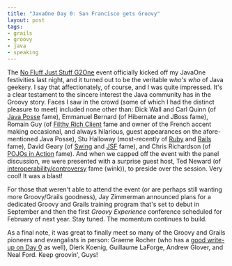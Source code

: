 ```yaml
---
title: "JavaOne Day 0: San Francisco gets Groovy"
layout: post
tags:
- grails
- groovy
- java
- speaking
---
```

The [No Fluff Just Stuff G2One](http://jasonrudolph.com/blog/2007/05/01/javaone-preloaded-a-groovygrails-special-event/) event officially kicked off my JavaOne festivities last night, and it turned out to be the veritable *who's who* of Java geekery.  I say that affectionately, of course, and I was quite impressed.  It's a clear testament to the sincere interest the Java community has in the Groovy story.  Faces I saw in the crowd (some of which I had the distinct pleasure to meet) included none other than:  Dick Wall and Carl Quinn (of [Java Posse](http://javaposse.com/) fame), Emmanuel Bernard (of Hibernate and JBoss fame), Romain Guy (of [Filthy Rich Client](http://www.amazon.com/Filthy-Rich-Clients-Developing-Applications/dp/0132413930/) fame and owner of the French accent making occasional, and always hilarious, guest appearances on the afore-mentioned Java Posse), Stu Halloway (most-recently of [Ruby](http://java.sun.com/javaone/sf/javauniversity.jsp#B4) and [Rails](http://www.relevancellc.com/search?q=rails) fame), David Geary (of [Swing](http://www.amazon.com/gp/product/0130796670/102-1594046-2231364?v=glance&n=283155&n=507846&s=books&v=glance) and [JSF](http://www.amazon.com/gp/product/0131463055/102-1594046-2231364?v=glance&n=283155&s=books&v=glance) fame), and Chris Richardson (of [POJOs in Action](http://www.amazon.com/dp/1932394583) fame).  And when we capped off the event with the panel discussion, we were presented with a surprise guest host, Ted Neward (of [interoperability/controversy](http://tssblog.techtarget.com/index.php/xmlweb-services/contract-first-or-code-first-design-part-1/) fame (wink)), to preside over the session.  Very cool!  It was a blast!

For those that weren't able to attend the event (or are perhaps still wanting more Groovy/Grails goodness), Jay Zimmerman announced plans for a dedicated Groovy and Grails training program that's set to debut in September and then the first *Groovy Experience* conference scheduled for February of next year.  Stay tuned.  The momentum continues to build.

As a final note, it was great to finally meet so many of the Groovy and Grails pioneers and evangalists in person:  Graeme Rocher (who has a [good write-up on Day 0](http://graemerocher.blogspot.com/2007/05/grails-us-tour-javaone-day-0-g2one.html) as well), Dierk Koenig, Guillaume LaForge, Andrew Glover, and Neal Ford.  Keep groovin', Guys!
